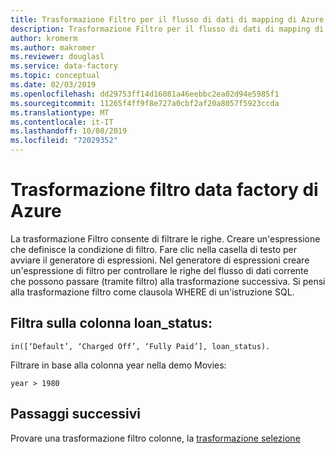 ```yaml
---
title: Trasformazione Filtro per il flusso di dati di mapping di Azure Data Factory
description: Trasformazione Filtro per il flusso di dati di mapping di Azure Data Factory
author: kromerm
ms.author: makromer
ms.reviewer: douglasl
ms.service: data-factory
ms.topic: conceptual
ms.date: 02/03/2019
ms.openlocfilehash: dd29753ff14d16081a46eebbc2ea02d94e5985f1
ms.sourcegitcommit: 11265f4ff9f8e727a0cbf2af20a8057f5923ccda
ms.translationtype: MT
ms.contentlocale: it-IT
ms.lasthandoff: 10/08/2019
ms.locfileid: "72029352"
---
```

# <a name="azure-data-factory-filter-transformation"></a>Trasformazione filtro data factory di Azure



La trasformazione Filtro consente di filtrare le righe. Creare un'espressione che definisce la condizione di filtro. Fare clic nella casella di testo per avviare il generatore di espressioni. Nel generatore di espressioni creare un'espressione di filtro per controllare le righe del flusso di dati corrente che possono passare (tramite filtro) alla trasformazione successiva. Si pensi alla trasformazione filtro come clausola WHERE di un'istruzione SQL.

## <a name="filter-on-loan_status-column"></a>Filtra sulla colonna loan_status:

```
in([‘Default’, ‘Charged Off’, ‘Fully Paid’], loan_status).
```

Filtrare in base alla colonna year nella demo Movies:

```
year > 1980
```

## <a name="next-steps"></a>Passaggi successivi

Provare una trasformazione filtro colonne, la [trasformazione selezione](data-flow-select.md)
